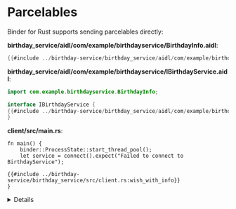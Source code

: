# Parcelables

Binder for Rust supports sending parcelables directly:

**birthday_service/aidl/com/example/birthdayservice/BirthdayInfo.aidl**:

```java
{{#include ../birthday-service/birthday_service/aidl/com/example/birthdayservice/BirthdayInfo.aidl}}
```

**birthday_service/aidl/com/example/birthdayservice/IBirthdayService.aidl**:

```java
import com.example.birthdayservice.BirthdayInfo;

interface IBirthdayService {
{{#include ../birthday-service/birthday_service/aidl/com/example/birthdayservice/IBirthdayService.aidl:with_info}}
}
```

**client/src/main.rs**:

```rust,ignore
fn main() {
    binder::ProcessState::start_thread_pool();
    let service = connect().expect("Failed to connect to BirthdayService");

{{#include ../birthday-service/birthday_service/src/client.rs:wish_with_info}}
}
```

<details>

* Parcelables work similarly to serde types in the broader Rust ecosystem: You
  get a concrete Rust type to work with in your Rust code, and that type can be
  serializied without you needing to write any serialization logic yourself.

</details>
